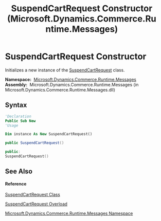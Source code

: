﻿---
title: SuspendCartRequest Constructor  (Microsoft.Dynamics.Commerce.Runtime.Messages)
TOCTitle: SuspendCartRequest Constructor
ms:assetid: M:Microsoft.Dynamics.Commerce.Runtime.Messages.SuspendCartRequest.#ctor
ms:mtpsurl: https://technet.microsoft.com/en-us/library/microsoft.dynamics.commerce.runtime.messages.suspendcartrequest.suspendcartrequest(v=AX.60)
ms:contentKeyID: 62208916
ms.date: 05/18/2015
mtps_version: v=AX.60
dev_langs:
- vb
- csharp
- c++
---

# SuspendCartRequest Constructor

Initializes a new instance of the [SuspendCartRequest](suspendcartrequest-class-microsoft-dynamics-commerce-runtime-messages.md) class.

**Namespace:**  [Microsoft.Dynamics.Commerce.Runtime.Messages](microsoft-dynamics-commerce-runtime-messages-namespace.md)  
**Assembly:**  Microsoft.Dynamics.Commerce.Runtime.Messages (in Microsoft.Dynamics.Commerce.Runtime.Messages.dll)

## Syntax

``` vb
'Declaration
Public Sub New
'Usage

Dim instance As New SuspendCartRequest()
```

``` csharp
public SuspendCartRequest()
```

``` c++
public:
SuspendCartRequest()
```

## See Also

#### Reference

[SuspendCartRequest Class](suspendcartrequest-class-microsoft-dynamics-commerce-runtime-messages.md)

[SuspendCartRequest Overload](suspendcartrequest-constructor-microsoft-dynamics-commerce-runtime-messages.md)

[Microsoft.Dynamics.Commerce.Runtime.Messages Namespace](microsoft-dynamics-commerce-runtime-messages-namespace.md)

